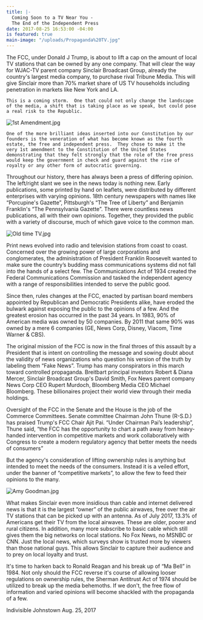```yaml
---
title: |-
  Coming Soon to a TV Near You -
  The End of the Independent Press
date: 2017-08-25 16:53:00 -04:00
is featured: true
main-image: "/uploads/Propaganda%20TV.jpg"
---
```


The FCC, under Donald J Trump, is about to lift a cap on the amount of local TV stations that can be owned by any one company.  That will clear the way for WJAC-TV parent company Sinclair Broadcast Group, already the country's largest media company, to purchase rival Tribune Media.  This will give Sinclair more than 70% market share of US TV households including penetration in markets like New York and LA.

    This is a coming storm.  One that could not only change the landscape of the media, a shift that is taking place as we speak, but could pose a real risk to the Republic.

![1st Amendment.jpg](/uploads/1st%20Amendment.jpg)

    One of the more brilliant ideas inserted into our Constitution by our founders is the veneration of what has become known as the fourth estate, the free and independent press.  They chose to make it the very 1st amendment to the Constitution of the United States demonstrating that they felt strongly that the role of the free press would keep the government in check and guard against the rise of royalty or any other form of autocratic governing.

Throughout our history, there has always been a press of differing opinion.  The left/right slant we see in the news today is nothing new.  Early publications, some printed by hand on leaflets, were distributed by different enterprises with varying opinions.  18th century newspapers with names like “Porcupine's Gazette”, Pittsburgh's “The Tree of Liberty” and Benjamin Franklin's “The Pennsylvania Gazette”.  There were countless news publications, all with their own opinions.  Together, they provided the public with a variety of discourse, much of which gave voice to the common man.

![Old time TV.jpg](/uploads/Old%20time%20TV.jpg)

Print news evolved into radio and television stations from coast to coast.  Concerned over the growing power of large corporations and conglomerates, the administration of President Franklin Roosevelt wanted to make sure the country’s budding mass communications systems did not fall into the hands of a select few.   The Communications Act of 1934 created the Federal Communications Commission and tasked the independent agency with a range of responsibilities intended to serve the public good.

Since then, rules changes at the FCC, enacted by partisan board members appointed by Republican and Democratic Presidents alike, have eroded the bulwark against exposing the public to the opinions of a few.  And the greatest erosion has occurred in the past 34 years.  In 1983, 90% of American media was owned by 50 companies.  By 2011 that same 90% was owned by a mere 6 companies (GE, News Corp, Disney, Viacom, Time Warner & CBS).


The original mission of the FCC is now in the final throes of this assault by a President that is intent on controlling the message and sowing doubt about the validity of news organizations who question his version of the truth by labeling them “Fake News”.  Trump has many conspirators in this march toward controlled propaganda.  Breitbart principal investors Robert & Diana Mercer, Sinclair Broadcast Group's David Smith, Fox News parent company News Corp CEO Rupert Murdoch, Bloomberg Media CEO Michael Bloomberg.  These billionaires project their world view through their media holdings.

Oversight of the FCC in the Senate and the House is the job of the Commerce Committees. Senate committee Chairman John Thune (R-S.D.) has praised Trump's FCC Chair Ajit Pai.  “Under Chairman Pai’s leadership”, Thune said, “the FCC has the opportunity to chart a path away from heavy-handed intervention in competitive markets and work collaboratively with Congress to create a modern regulatory agency that better meets the needs of consumers”

But the agency's consideration of lifting ownership rules is anything but intended to meet the needs of the consumers.  Instead it is a veiled effort, under the banner of “competitive markets”, to allow the few to feed their opinions to the many. 

![Amy Goodman.jpg](/uploads/Amy%20Goodman.jpg)

What makes Sinclair even more insidious than cable and internet delivered news is that it is the largest “owner” of the public airwaves, free over the air TV stations that can be picked up with an antenna.  As of July 2017, 13.3% of Americans get their TV from the local airwaves. These are older, poorer and rural citizens.  In addition, many more subscribe to basic cable which still gives them the big networks on local stations.  No Fox News, no MSNBC or CNN.  Just the local news, which surveys show is trusted more by viewers than those national guys.  This allows Sinclair to capture their audience and to prey on local loyalty and trust.

It's time to harken back to Ronald Reagan and his break up of “Ma Bell” in 1984.  Not only should the FCC reverse it's course of allowing looser regulations on ownership rules, the Sherman Antitrust Act of 1974 should be utilized to break up the media behemoths.  If we don't, the free flow of information and varied opinions will become shackled with the propaganda of a few.

Indivisible Johnstown Aug. 25, 2017
    

